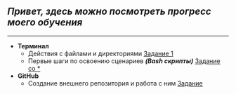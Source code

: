 ## *Привет, здесь можно посмотреть прогресс моего обучения*

____________________________________


* **Терминал**
    * Действия с файлами и директориями [Задание 1](https://github.com/Evgeniy3891/HomeWork/blob/main/HW1.md)
    * Первые шаги по освоению сценариев ***(Bash скрипты)*** [Задание со *](https://github.com/Evgeniy3891/HomeWork/blob/main/script_HW1.md)
* **GitHub**
    * Создание внешнего репозитория и работа с ним [Задание](https://github.com/Evgeniy3891/JSON/blob/main/Git_HW1.txt)

